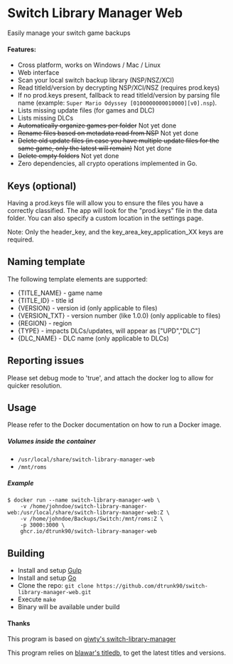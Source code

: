 
# Switch Library Manager Web
Easily manage your switch game backups

#### Features:
- Cross platform, works on Windows / Mac / Linux
- Web interface
- Scan your local switch backup library (NSP/NSZ/XCI)
- Read titleId/version by decrypting NSP/XCI/NSZ (requires prod.keys)
- If no prod.keys present, fallback to read titleId/version by parsing file name  (example: `Super Mario Odyssey [0100000000010000][v0].nsp`).
- Lists missing update files (for games and DLC)
- Lists missing DLCs
- ~~Automatically organize games per folder~~ Not yet done
- ~~Rename files based on metadata read from NSP~~ Not yet done
- ~~Delete old update files (in case you have multiple update files for the same game, only the latest will remain)~~ Not yet done
- ~~Delete empty folders~~ Not yet done
- Zero dependencies, all crypto operations implemented in Go. 

## Keys (optional)
Having a prod.keys file will allow you to ensure the files you have a correctly classified.
The app will look for the "prod.keys" file in the data folder.
You can also specify a custom location in the settings page.

Note: Only the header_key, and the key_area_key_application_XX keys are required.

## Naming template
The following template elements are supported:
- {TITLE_NAME} - game name
- {TITLE_ID} - title id
- {VERSION} - version id (only applicable to files)
- {VERSION_TXT} - version number (like 1.0.0) (only applicable to files)
- {REGION} - region
- {TYPE} - impacts DLCs/updates, will appear as ["UPD","DLC"]
- {DLC_NAME} - DLC name (only applicable to DLCs)

## Reporting issues
Please set debug mode to 'true', and attach the docker log to allow for quicker resolution.

## Usage

Please refer to the Docker documentation on how to run a Docker image.

##### Volumes inside the container
- `/usr/local/share/switch-library-manager-web`
- `/mnt/roms`
 
##### Example
```
$ docker run --name switch-library-manager-web \
	-v /home/johndoe/switch-library-manager-web:/usr/local/share/switch-library-manager-web:Z \
	-v /home/johndoe/Backups/Switch:/mnt/roms:Z \
	-p 3000:3000 \
	ghcr.io/dtrunk90/switch-library-manager-web
```

## Building
- Install and setup [Gulp](https://gulpjs.com)
- Install and setup [Go](https://go.dev)
- Clone the repo: `git clone https://github.com/dtrunk90/switch-library-manager-web.git`
- Execute `make`
- Binary will be available under build

#### Thanks
This program is based on [giwty's switch-library-manager](https://github.com/giwty/switch-library-manager)

This program relies on [blawar's titledb](https://github.com/blawar/titledb), to get the latest titles and versions.


